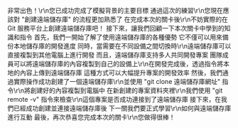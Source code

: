 非常出色！\r\n您已成功完成了模擬背景的主要目標
通過這次的練習\r\n您現在應該對 "創建遠端儲存庫" 的流程更加熟悉了
在完成本次的關卡後\r\n不妨實際的在 Git 服務平台上創建遠端儲存庫吧！
接下來，讓我們回顧一下本次關卡中學到的知識和指令
首先，我們一開始了解了使用遠端儲存庫的各種優勢
它不僅可以用來備份本地儲存庫的開發進度
同時，當需要在不同設備之間切換時\r\n遠端儲存庫可以直接複製到其他電腦上進行開發
而且，遠端儲存庫支持多人共同開發專案
團隊成員可以將遠端儲存庫的內容複製到自己的設備上\r\n在開發完成後，透過指令將本地的內容上傳到遠端儲存庫
這種方式可以大幅提升專案的開發效率
然後，我們通過實際操作成功創建了一個遠端儲存庫\r\n並使用 "git clone 遠端儲存庫網址" 指令\r\n將創建好的內容複製到電腦中
在新創建的專案資料夾裡\r\n我們使用 "git remote -v" 指令來檢查\r\n這個專案是否成功連接到了遠端儲存庫
接下來，在我們已經成功創建並連接遠端儲存庫後
下一關我們要正式學習\r\n如何與遠端儲存庫進行互動
最後，再次恭喜您完成本次的關卡\r\n您做得很棒！